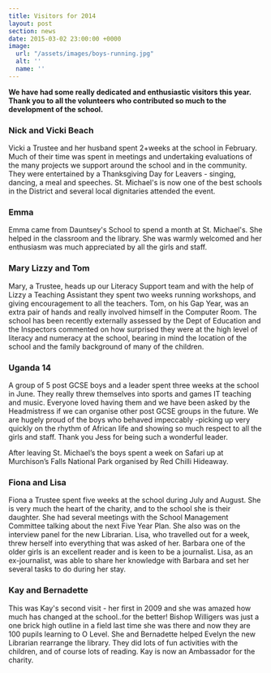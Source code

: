 ```yaml
---
title: Visitors for 2014
layout: post
section: news
date: 2015-03-02 23:00:00 +0000
image:
  url: "/assets/images/boys-running.jpg"
  alt: ''
  name: ''
---
```

**We have had some really dedicated and enthusiastic visitors this year. Thank you to all the volunteers who contributed so much to the development of the school.**

### Nick and Vicki Beach

Vicki a Trustee and her husband spent 2+weeks at the school in February. Much of their time was spent in meetings and undertaking evaluations of the many projects we support around the school and in the community. They were entertained by a Thanksgiving Day for Leavers - singing, dancing, a meal and speeches. St. Michael's is now one of the best schools in the District and several local dignitaries attended the event.

### Emma

Emma came from Dauntsey's School to spend a month at St. Michael's. She helped in the classroom and the library. She was warmly welcomed and her enthusiasm was much appreciated by all the girls and staff.

### Mary Lizzy and Tom

Mary, a Trustee, heads up our Literacy Support team and with the help of Lizzy a Teaching Assistant they spent two weeks running workshops, and giving encouragement to all the teachers. Tom, on his Gap Year, was an extra pair of hands and really involved himself in the Computer Room. The school has been recently externally assessed by the Dept of Education and the Inspectors commented on how surprised they were at the high level of literacy and numeracy at the school, bearing in mind the location of the school and the family background of many of the children.

### Uganda 14

A group of 5 post GCSE boys and a leader spent three weeks at the school in June. They really threw themselves into sports and games IT teaching and music. Everyone loved having them and we have been asked by the Headmistress if we can organise other post GCSE groups in the future. We are hugely proud of the boys who behaved impeccably -picking up very quickly on the rhythm of African life and showing so much respect to all the girls and staff. Thank you Jess for being such a wonderful leader.

After leaving St. Michael’s the boys spent a week on Safari up at Murchison’s Falls National Park organised by Red Chilli Hideaway.

### Fiona and Lisa

Fiona a Trustee spent five weeks at the school during July and August. She is very much the heart of the charity, and to the school she is their daughter. She had several meetings with the School Management Committee talking about the next Five Year Plan. She also was on the interview panel for the new Librarian. Lisa, who travelled out for a week, threw herself into everything that was asked of her. Barbara one of the older girls is an excellent reader and is keen to be a journalist. Lisa, as an ex-journalist, was able to share her knowledge with Barbara and set her several tasks to do during her stay.

### Kay and Bernadette

This was Kay's second visit - her first in 2009 and she was amazed how much has changed at the school..for the better! Bishop Willigers was just a one brick high outline in a field last time she was there and now they are 100 pupils learning to O Level. She and Bernadette helped Evelyn the new Librarian rearrange the library. They did lots of fun activities with the children, and of course lots of reading. Kay is now an Ambassador for the charity.